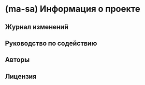 # (ma-sa) Информация о проекте

## Журнал изменений

## Руководство по содействию

## Авторы

## Лицензия
